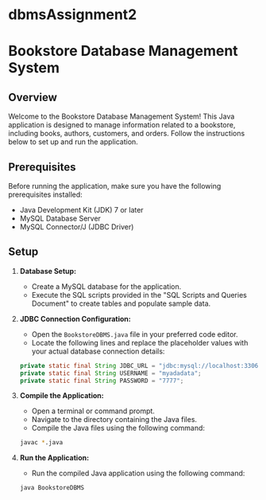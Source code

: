 # dbmsAssignment2
# Bookstore Database Management System

## Overview

Welcome to the Bookstore Database Management System! This Java application is designed to manage information related to a bookstore, including books, authors, customers, and orders. Follow the instructions below to set up and run the application.

## Prerequisites

Before running the application, make sure you have the following prerequisites installed:

- Java Development Kit (JDK) 7 or later
- MySQL Database Server
- MySQL Connector/J (JDBC Driver)

## Setup

1. **Database Setup:**
   - Create a MySQL database for the application.
   - Execute the SQL scripts provided in the "SQL Scripts and Queries Document" to create tables and populate sample data.

2. **JDBC Connection Configuration:**
   - Open the `BookstoreDBMS.java` file in your preferred code editor.
   - Locate the following lines and replace the placeholder values with your actual database connection details:

    ```java
    private static final String JDBC_URL = "jdbc:mysql://localhost:3306/myadadata";
    private static final String USERNAME = "myadadata";
    private static final String PASSWORD = "7777";
    ```

3. **Compile the Application:**
   - Open a terminal or command prompt.
   - Navigate to the directory containing the Java files.
   - Compile the Java files using the following command:

    ```bash
    javac *.java
    ```

4. **Run the Application:**
   - Run the compiled Java application using the following command:

    ```bash
    java BookstoreDBMS
    ```

